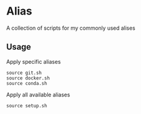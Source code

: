 # Alias

A collection of scripts for my commonly used alises

## Usage

Apply specific aliases

```shell
source git.sh
source docker.sh
source conda.sh
```

Apply all available aliases

```shell
source setup.sh
```
